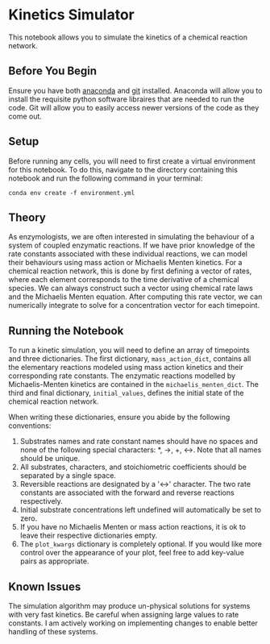 # Kinetics Simulator

This notebook allows you to simulate the kinetics of a chemical reaction network.

## Before You Begin

Ensure you have both [anaconda](https://docs.conda.io/projects/conda/en/latest/index.html) and [git](https://git-scm.com/downloads) installed. Anaconda will allow you to install the requisite python software libraires that are needed to run the code. Git will allow you to easily access newer versions of the code as they come out.

## Setup

Before running any cells, you will need to first create a virtual environment for this notebook. To do this, navigate to the directory containing this notebook and run the following command in your terminal:

<code>conda env create -f environment.yml</code>

## Theory

As enzymologists, we are often interested in simulating the behaviour of a system of coupled enzymatic reactions. If we have prior knowledge of the rate constants associated with these individual reactions, we can model their behaviours using mass action or Michaelis Menten kinetics. For a chemical reaction network, this is done by first defining a vector of rates, where each element corresponds to the time derivative of a chemical species. We can always construct such a vector using chemical rate laws and the Michaelis Menten equation. After computing this rate vector, we can numerically integrate to solve for a concentration vector for each timepoint. 

## Running the Notebook

To run a kinetic simulation, you will need to define an array of timepoints and three dictionaries. The first dictionary, <code>mass_action_dict</code>, contains all the elementary reactions modeled using mass action kinetics and their corresponding rate constants. The enzymatic reactions modelled by Michaelis-Menten kinetics are contained in the <code>michaelis_menten_dict</code>. The third and final dictionary, <code>initial_values</code>, defines the initial state of the chemical reaction network.

When writing these dictionaries, ensure you abide by the following conventions:
1) Substrates names and rate constant names should have no spaces and none of the following special characters: *, ->, +, <->. Note that all names should be unique.
2) All substrates, characters, and stoichiometric coefficients should be separated by a single space.
3) Reversible reactions are designated by a '<->' character. The two rate constants are associated with the forward and reverse reactions respectively.
4) Initial substrate concentrations left undefined will automatically be set to zero.
5) If you have no Michaelis Menten or mass action reactions, it is ok to leave their respective dictionaries empty.
6) The <code>plot_kwargs</code> dictionary is completely optional. If you would like more control over the appearance of your plot, feel free to add key-value pairs as appropriate.

## Known Issues

The simulation algorithm may produce un-physical solutions for systems with very fast kinetics. Be careful when assigning large values to rate constants. I am actively working on implementing changes to enable better handling of these systems.
